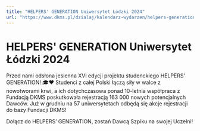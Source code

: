 ```yaml
---
title: "HELPERS' GENERATION Uniwersytet Łódzki 2024"
url: "https://www.dkms.pl/dzialaj/kalendarz-wydarzen/helpers-generation-uniwersytet-lodzki2-zima2024"
---
```


# HELPERS' GENERATION Uniwersytet Łódzki 2024

Przed nami odsłona jesienna XVI edycji projektu studenckiego HELPERS’ GENERATION! 🎓❤️ Studenci z całej Polski łączą siły w walce z nowotworami krwi, a ich dotychczasowa ponad 10\-letnia współpraca z Fundacją DKMS poskutkowała rejestracją 163 000 nowych potencjalnych Dawców. Już w grudniu na 57 uniwersytetach odbędą się akcje rejestracji do bazy Fundacji DKMS!


Dołącz do HELPERS’ GENERATION, zostań Dawcą Szpiku na swojej Uczelni!



